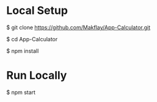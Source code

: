 # Local Setup

$ git clone https://github.com/Makflay/App-Calculator.git

$ cd App-Calculator

$ npm install

# Run Locally

$ npm start
